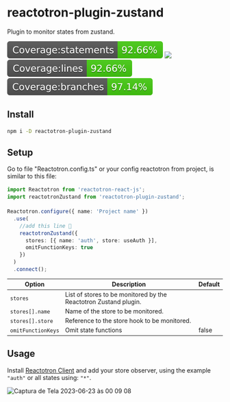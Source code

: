 # reactotron-plugin-zustand

Plugin to monitor states from zustand.

![](./docs/badge-statements.svg) ![](./docs/badge-functions.svg) ![](./docs/badge-lines.svg) ![](./docs/badge-branches.svg)

## Install

```bash
npm i -D reactotron-plugin-zustand
```

## Setup

Go to file "Reactotron.config.ts" or your config reactotron from project, is similar to this file:

```ts
import Reactotron from 'reactotron-react-js';
import reactotronZustand from 'reactotron-plugin-zustand';

Reactotron.configure({ name: 'Project name' })
  .use(
    //add this line 🙌
    reactotronZustand({
      stores: [{ name: 'auth', store: useAuth }],
      omitFunctionKeys: true
    })
  )
  .connect();
```

| Option             | Description                                                      | Default |
| ------------------ | ---------------------------------------------------------------- | ------- |
| `stores`           | List of stores to be monitored by the Reactotron Zustand plugin. |         |
| `stores[].name`    | Name of the store to be monitored.                               |         |
| `stores[].store`   | Reference to the store hook to be monitored.                     |         |
| `omitFunctionKeys` | Omit state functions                                             | false   |

## Usage

Install [Reactotron Client](https://github.com/infinitered/reactotron/tree/master) and add your store observer, using the example `"auth"` or all states using: `"*"`.

<img width="602" alt="Captura de Tela 2023-06-23 às 00 09 08" src="https://raw.githubusercontent.com/joalisonpereira/reactotron-plugin-zustand/master/docs/tron2.png">
